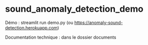 # sound_anomaly_detection_demo

Démo : streamlit run demo.py (ou https://anomaly-sound-detection.herokuapp.com)

Documentation technique : dans le dossier documents
